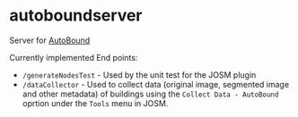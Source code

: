 # autoboundserver
Server for [AutoBound](https://github.com/BBloggsbott/autobound)<br/>

Currently implemented End points:

* `/generateNodesTest` - Used by the unit test for the JOSM plugin
* `/dataCollector` - Used to collect data (original image, segmented image and other metadata) of buildings using the `Collect Data - AutoBound` oprtion under the `Tools` menu in JOSM. 